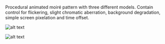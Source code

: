 Procedural animated moiré pattern with three different models. Contain control for flickering, slight chromatic aberration, background degradation, simple screen pixelation and time offset.

![alt text](https://klearrender.files.wordpress.com/2022/05/model_a.jpg)

![alt text](https://klearrender.files.wordpress.com/2022/05/express_moire_interface.jpg)
